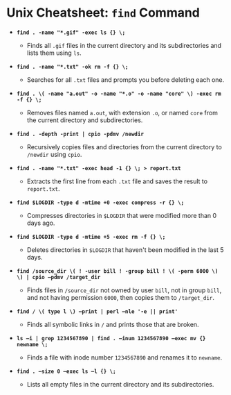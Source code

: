 
# Unix Cheatsheet: `find` Command
- **`find . -name "*.gif" -exec ls {} \;`**
  - Finds all `.gif` files in the current directory and its subdirectories and lists them using `ls`.

- **`find . -name "*.txt" -ok rm -f {} \;`**
  - Searches for all `.txt` files and prompts you before deleting each one.

- **`find . \( -name "a.out" -o -name "*.o" -o -name "core" \) -exec rm -f {} \;`**
  - Removes files named `a.out`, with extension `.o`, or named `core` from the current directory and subdirectories.

- **`find . -depth -print | cpio -pdmv /newdir`**
  - Recursively copies files and directories from the current directory to `/newdir` using `cpio`.

- **`find . -name "*.txt" -exec head -1 {} \; > report.txt`**
  - Extracts the first line from each `.txt` file and saves the result to `report.txt`.

- **`find $LOGDIR -type d -mtime +0 -exec compress -r {} \;`**
  - Compresses directories in `$LOGDIR` that were modified more than 0 days ago.

- **`find $LOGDIR -type d -mtime +5 -exec rm -f {} \;`**
  - Deletes directories in `$LOGDIR` that haven't been modified in the last 5 days.

- **`find /source_dir \( ! -user bill ! -group bill ! \( -perm 6000 \) \) | cpio –pdmv /target_dir`**
  - Finds files in `/source_dir` not owned by user `bill`, not in group `bill`, and not having permission `6000`, then copies them to `/target_dir`.

- **`find / \( type l \) –print | perl –nle '-e || print'`**
  - Finds all symbolic links in `/` and prints those that are broken.

- **`ls –i | grep 1234567890 | find . –inum 1234567890 –exec mv {} newname \;`**
  - Finds a file with inode number `1234567890` and renames it to `newname`.

- **`find . –size 0 –exec ls –l {} \;`**
  - Lists all empty files in the current directory and its subdirectories.

